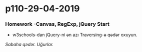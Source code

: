 # p110-29-04-2019

### Homework -Canvas, RegExp, jQuery Start
- w3schools-dan jQuery-ni ən azı Traversing-ə qədər oxuyun.

*Sabaha qədər. Uğurlar.*
